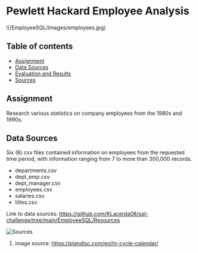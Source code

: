 # Pewlett Hackard Employee Analysis

!(/EmployeeSQL/Images/employees.jpg)

## Table of contents
* [Assignment](#assignment)
* [Data Sources](#data_sources)
* [Evaluation and Results](#eval_results)
* [Sources](#sources)


## Assignment
Research various statistics on company employees from the 1980s and 1990s.  

## Data Sources
Six (6) csv files contained information on employees from the requested time period, with information ranging from 7 to more than 300,000 records. 
- departments.csv
- dept_emp.csv
- dept_manager.csv
- employees.csv
- salaries.csv
- titles.csv

Link to data sources: https://github.com/KLacerda08/sql-challenge/tree/main/EmployeeSQL/Resources 


![Sources](Images/read_me/data_source.PNG)
1. image source: https://plandisc.com/en/hr-cycle-calendar/ 